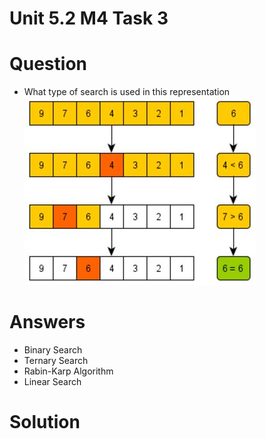 # Unit 5.2 M4 Task 3

# Question
-  What type of search is used in this representation
  ![image](/assets/searchTable.JPG)


# Answers
- Binary Search
- Ternary Search
- Rabin-Karp Algorithm
- Linear Search

# Solution